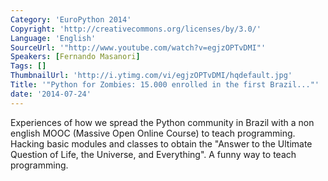 ```yaml
---
Category: 'EuroPython 2014'
Copyright: 'http://creativecommons.org/licenses/by/3.0/'
Language: 'English'
SourceUrl: '"http://www.youtube.com/watch?v=egjzOPTvDMI"'
Speakers: [Fernando Masanori]
Tags: []
ThumbnailUrl: 'http://i.ytimg.com/vi/egjzOPTvDMI/hqdefault.jpg'
Title: '"Python for Zombies: 15.000 enrolled in the first Brazil..."'
date: '2014-07-24'
---
```

Experiences of how we spread the Python community in Brazil with a non english MOOC (Massive Open Online Course) to teach programming. Hacking basic modules and classes to obtain the "Answer to the Ultimate Question of Life, the Universe, and Everything". A funny way to teach programming.